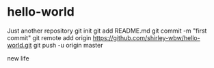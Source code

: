 # hello-world
Just another repository
git init
git add README.md
git commit -m "first commit"
git remote add origin https://github.com/shirley-wbw/hello-world.git
git push -u origin master

new life

